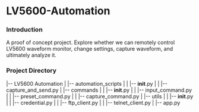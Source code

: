 # LV5600-Automation
### Introduction
A proof of concept project. Explore whether we can remotely control LV5600 waveform monitor, change settings, capture waveform, and ultimately analyze it.

### Project Directory
|-- LV5600 Automation
|   |-- automation_scripts
|   |   |-- __init__.py
|   |   |-- capture_and_send.py
|   |-- commands
|   |   |-- __init__.py
|   |   |-- input_command.py
|   |   |-- preset_command.py
|   |   |-- capture_command.py
|   |-- utils
|   |   |-- __init__.py
|   |   |-- credential.py
|   |   |-- ftp_client.py
|   |   |-- telnet_client.py
|   |-- app.py
